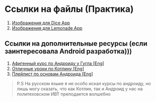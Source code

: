 # Ссылки на файлы (Практика)
1. [Изображения для Dice App](https://github.com/DmitReiCat/MClassAndroid/files/8354152/dice_images.zip)
2. [Изображения для Lemonade App](https://github.com/DmitReiCat/MClassAndroid/files/8354168/lemonade_drawables.zip)

## Ссылки на дополнительные ресурсы (если заинтересовала Android разработка)))
1. [Афигенный курс по Андроиду у Гугла [Eng]](https://developer.android.com/courses/android-basics-kotlin/course)
2. [Отличные уроки по Котлину [Eng]](https://www.youtube.com/watch?v=QsrQV0wXh2E&list=PLQkwcJG4YTCRSQikwhtoApYs9ij_Hc5Z9)
3. [Плейлист по основам Андроида [Eng]](https://www.youtube.com/watch?v=3Ri9PPsGCEg&list=PLQkwcJG4YTCTq1raTb5iMuxnEB06J1VHX)
> P.S На русском языке я не особо искал курсы по андроиду, но лишь могу сказать, что как Котлин, так и Андроид у нас на политеховском ИВТ преподается волшебно
